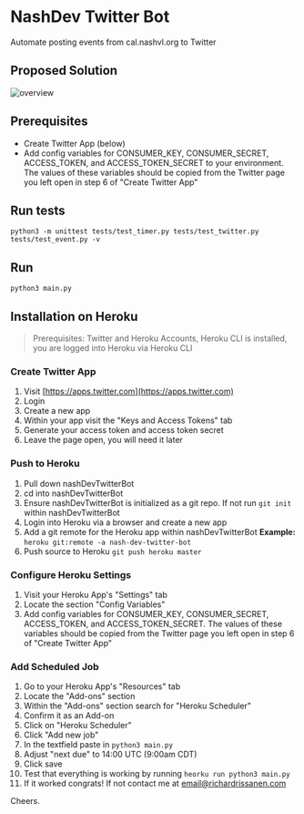 # NashDev Twitter Bot

Automate posting events from cal.nashvl.org to Twitter

## Proposed Solution

![overview](https://user-images.githubusercontent.com/501822/27800820-96c16a6e-5fe0-11e7-919d-b7786bd35471.png)

## Prerequisites

* Create Twitter App (below)
* Add config variables for CONSUMER_KEY, CONSUMER_SECRET, ACCESS_TOKEN, and ACCESS_TOKEN_SECRET to your environment. The values of these variables should be copied from the Twitter page you left open in step 6 of "Create Twitter App"

## Run tests

`python3 -m unittest tests/test_timer.py tests/test_twitter.py tests/test_event.py -v`

## Run

`python3 main.py`

## Installation on Heroku

> Prerequisites: Twitter and Heroku Accounts, Heroku CLI is installed, you are logged into Heroku via Heroku CLI

### Create Twitter App

1. Visit [https://apps.twitter.com](https://apps.twitter.com)
2. Login
3. Create a new app
4. Within your app visit the "Keys and Access Tokens" tab
5. Generate your access token and access token secret
6. Leave the page open, you will need it later

### Push to Heroku

1. Pull down nashDevTwitterBot
2. cd into nashDevTwitterBot
3. Ensure nashDevTwitterBot is initialized as a git repo. If not run `git init` within nashDevTwitterBot
4. Login into Heroku via a browser and create a new app
5. Add a git remote for the Heroku app within nashDevTwitterBot **Example:** `heroku git:remote -a nash-dev-twitter-bot`
6. Push source to Heroku `git push heroku master`

### Configure Heroku Settings

1. Visit your Heroku App's "Settings" tab
2. Locate the section "Config Variables"
3. Add config variables for CONSUMER_KEY, CONSUMER_SECRET, ACCESS_TOKEN, and ACCESS_TOKEN_SECRET. The values of these variables should be copied from the Twitter page you left open in step 6 of "Create Twitter App"

### Add Scheduled Job

1. Go to your Heroku App's "Resources" tab
2. Locate the "Add-ons" section
3. Within the "Add-ons" section search for "Heroku Scheduler"
4. Confirm it as an Add-on
5. Click on "Heroku Scheduler"
6. Click "Add new job"
7. In the textfield paste in `python3 main.py`
8. Adjust "next due" to 14:00 UTC (9:00am CDT)
9. Click save
10. Test that everything is working by running `heorku run python3 main.py`
11. If it worked congrats! If not contact me at email@richardrissanen.com

Cheers.
